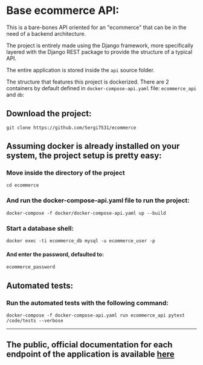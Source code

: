 #  Base ecommerce API:

This is a bare-bones API oriented for an "ecommerce" that can be in the need of a backend architecture.

The project is entirely made using the Django framework, more specifically layered with the Django REST package to provide the structure of a typical API.

The entire application is stored inside the `api` source folder.

The structure that features this project is dockerized. There are 2 containers by default defined in `docker-compose-api.yaml` 
file: `ecommerce_api` and `db`:  

## Download the project:

    git clone https://github.com/Sergi7531/ecommerce

## Assuming docker is already installed on your system, the project setup is pretty easy:

### Move inside the directory of the project

    cd ecommerce

### And run the docker-compose-api.yaml file to run the project:

    docker-compose -f docker/docker-compose-api.yaml up --build

### Start a database shell:

    docker exec -ti ecommerce_db mysql -u ecommerce_user -p

#### And enter the password, defaulted to:

    ecommerce_password

## Automated tests:

### Run the automated tests with the following command:
    docker-compose -f docker-compose-api.yaml run ecommerce_api pytest /code/tests --verbose
--- 

## The public, official documentation for each endpoint of the application is available [here](https://www.postman.com/base-ecommerce-api/workspace/e-commerce-api/documentation/21377778-fb07d91a-046c-4d2c-b4ef-ebd31101de37)